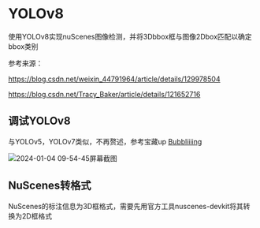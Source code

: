 # YOLOv8
使用YOLOv8实现nuScenes图像检测，并将3Dbbox框与图像2Dbox匹配以确定bbox类别

参考来源：

https://blog.csdn.net/weixin_44791964/article/details/129978504

https://blog.csdn.net/Tracy_Baker/article/details/121652716

## 调试YOLOv8
与YOLOv5，YOLOv7类似，不再赘述，参考宝藏up [Bubbliiiing](https://blog.csdn.net/weixin_44791964/article/details/129978504)

![2024-01-04 09-54-45屏幕截图](https://github.com/xingchenshanyao/VoxelNeXt/assets/116085226/c94ed43a-40dc-4184-aa62-f1d349b9791d)

## NuScenes转格式
NuScenes的标注信息为3D框格式，需要先用官方工具nuscenes-devkit将其转换为2D框格式

